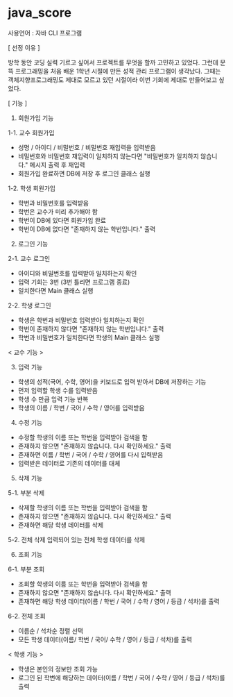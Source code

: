 # java_score


사용언어 : 자바
CLI 프로그램

[ 선정 이유 ]

방학 동안 코딩 실력 기르고 싶어서 프로젝트를 무엇을 할까 고민하고 있었다. 그런데 문뜩 프로그래밍을 처음 배운 1학년 시절에 만든 성적 관리 프로그램이 생각났다. 그때는 객체지향프로그래밍도 제대로 모르고 있던 시절이라 이번 기회에 제대로 만들어보고 싶었다. 





[ 기능 ]

1. 회원가입 기능
   
1-1. 교수 회원가입
- 성명 / 아이디 / 비밀번호 / 비밀번호 재입력을 입력받음
- 비밀번호와 비밀번호 재입력이 일치하지 않는다면 "비밀번호가 일치하지 않습니다." 메시지 출력 후 재입력
- 회원가입 완료하면 DB에 저장 후 로그인 클래스 실행
 

1-2. 학생 회원가입
- 학번과 비밀번호를 입력받음
- 학번은 교수가 미리 추가해야 함
- 학번이 DB에 있다면 회원가입 완료
- 학번이 DB에 없다면 "존재하지 않는 학번입니다." 출력
 

2. 로그인 기능
   
2-1. 교수 로그인
- 아이디와 비밀번호를 입력받아 일치하는지 확인
- 입력 기회는 3번 (3번 틀리면 프로그램 종료)
- 일치한다면 Main 클래스 실행

 
2-2. 학생 로그인
- 학생은 학번과 비밀번호 입력받아 일치하는지 확인
- 학번이 존재하지 않다면 "존재하지 않는 학번입니다." 출력
- 학번과 비밀번호가 일치한다면 학생의 Main 클래스 실행
 

< 교수 기능 >

3. 입력 기능
- 학생의 성적(국어, 수학, 영어)을 키보드로 입력 받아서 DB에 저장하는 기능
- 먼저 입력할 학생 수를 입력받음
- 학생 수 만큼 입력 기능 반복
- 학생의 이름 / 학번 / 국어 / 수학 / 영어를 입력받음


4. 수정 기능
- 수정할 학생의 이름 또는 학번을 입력받아 검색을 함
- 존재하지 않으면 "존재하지 않습니다. 다시 확인하세요." 출력
- 존재하면 이름 / 학번 / 국어 / 수학 / 영어를 다시 입력받음
- 입력받은 데이터로 기존의 데이터를 대체
 

5. 삭제 기능
   
5-1. 부분 삭제
- 삭제할 학생의 이름 또는 학번을 입력받아 검색을 함
- 존재하지 않으면 "존재하지 않습니다. 다시 확인하세요." 출력
- 존재하면 해당 학생 데이터를 삭제
 

5-2. 전체 삭제
입력되어 있는 전체 학생 데이터를 삭제
 

6. 조회 기능
   
6-1. 부분 조회
- 조회할 학생의 이름 또는 학번을 입력받아 검색을 함
- 존재하지 않으면 "존재하지 않습니다. 다시 확인하세요." 출력
- 존재하면 해당 학생 데이터(이름 / 학번 / 국어 / 수학 / 영어 / 등급 / 석차)를 출력
 

6-2. 전체 조회
- 이름순 / 석차순 정렬 선택
- 모든 학생 데이터(이름/ 학번 / 국어/ 수학 / 영어 / 등급 / 석차)를 출력



< 학생 기능 >

- 학생은 본인의 정보만 조회 가능
- 로그인 된 학번에 해당하는 데이터(이름 / 학번 / 국어 / 수학 / 영어 / 등급 / 석차)를 출력 
